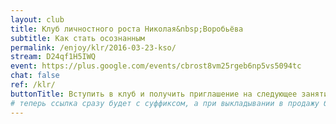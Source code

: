 ```yaml
---
layout: club
title: Клуб личностного роста Николая&nbsp;Воробьёва
subtitle: Как стать осознанным
permalink: /enjoy/klr/2016-03-23-kso/
stream: D24qf1H5IWQ
event: https://plus.google.com/events/cbrost8vm25rgeb6np5vs5094tc
chat: false
ref: /klr/
buttonTitle: Вступить в клуб и получить приглашение на следующее занятие
# теперь ссылка сразу будет с суффиксом, а при выкладывании в продажу будем добавлять ещё и пару секретных букв в конце
---
```


